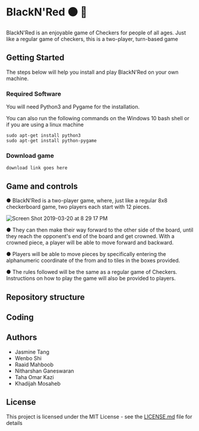 # BlackN'Red :black_circle: :red_circle:
BlackN'Red is an enjoyable game of Checkers for people of all ages. Just like a regular game of checkers, this is a two-player, turn-based game

## Getting Started
The steps below will help you install and play BlackN'Red on your own machine.

### Required Software 

You will need Python3 and Pygame for the installation.

You can also run the following commands on the Windows 10 bash shell or if you are using a linux machine

```
sudo apt-get install python3 
sudo apt-get install python-pygame
```

### Download game
```
download link goes here
```
## Game and controls
● BlackN'Red is a two-player game, where, just like a regular 8x8 checkerboard
game, two players each start with 12 pieces.

![Screen Shot 2019-03-20 at 8 29 17 PM](https://user-images.githubusercontent.com/47669299/54727593-029f3a80-4b4f-11e9-98ad-f2bef02b90dc.png)


● They can then make their way forward to the
other side of the board, until they reach the opponent's end of the board and get crowned. 
With a crowned piece, a player will be able to move forward and backward.

● Players will be able to move pieces by specifically entering the alphanumeric coordinate of the from and to tiles in the boxes provided.

● The rules followed will be the same as a regular game of Checkers. Instructions on
how to play the game will also be provided to players.

## Repository structure

## Coding 

## Authors
* Jasmine Tang
* Wenbo Shi
* Raaid Mahboob
* Nitharshan Ganeswaran
* Taha Omar Kazi
* Khadijah Mosaheb


## License

This project is licensed under the MIT License - see the [LICENSE.md](LICENSE.md) file for details
